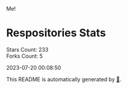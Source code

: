 Me!

# Respositories Stats
Stars Count: 233  
Forks Count: 5

2023-07-20 00:08:50  

This README is automatically generated by [🐰](https://github.com/rnitta/rnitta).
